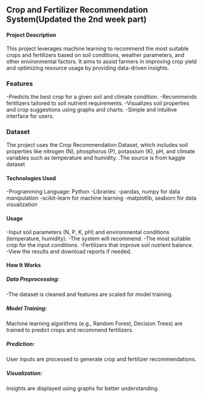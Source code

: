 <h2>Crop and Fertilizer Recommendation System(Updated the 2nd week part)</h2>
<h4>Project Description</h4>
This project leverages machine learning to recommend the most suitable crops and fertilizers based on soil conditions, weather parameters, and other environmental factors. It aims to assist farmers in improving crop yield and optimizing resource usage by providing data-driven insights.

<h3>Features</h3>
-Predicts the best crop for a given soil and climate condition.
-Recommends fertilizers tailored to soil nutrient requirements.
-Visualizes soil properties and crop suggestions using graphs and charts.
-Simple and intuitive interface for users.
<h3>Dataset</h3>
The project uses the Crop Recommendation Dataset, which includes soil properties like nitrogen (N), phosphorus (P), potassium (K), pH, and climate variables such as temperature and humidity.
.The source is from kaggle dataset

<h4>Technologies Used</h4>
-Programming Language: Python
-Libraries:
           -pandas, numpy for data manipulation
           -scikit-learn for machine learning
           -matplotlib, seaborn for data visualization
<h4>Usage</h4>
-Input soil parameters (N, P, K, pH) and environmental conditions (temperature, humidity).
-The system will recommend:
-The most suitable crop for the input conditions.
-Fertilizers that improve soil nutrient balance.
-View the results and download reports if needed.
<h4>How It Works</h4>
<h5>Data Preprocessing:</h5>
-The dataset is cleaned and features are scaled for model training.
<h5>Model Training:</h5>
Machine learning algorithms (e.g., Random Forest, Decision Trees) are trained to predict crops and recommend fertilizers.
<h5>Prediction:</h5>
User inputs are processed to generate crop and fertilizer recommendations.
<h5>Visualization:</h5>
Insights are displayed using graphs for better understanding.


